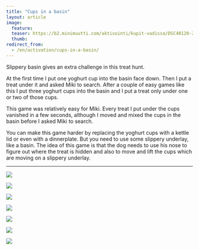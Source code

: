 ```yaml
---
title: "Cups in a basin"
layout: article
image:
  feature:
  teaser: https://b2.minimuutti.com/aktivointi/kupit-vadissa/DSC40120-245px.jpg
  thumb:
redirect_from:
  - /en/activation/cups-in-a-basin/
---
```


Slippery basin gives an extra challenge in this treat hunt.

At the first time I put one yoghurt cup into the basin face down. Then I put a treat under it and asked Miki to search. After a couple of easy games like this I put three yoghurt cups into the basin and I put a treat only under one or two of those cups.

This game was relatively easy for Miki. Every treat I put under the cups vanished in a few seconds, although I moved and mixed the cups in the basin before I asked Miki to search.

You can make this game harder by replacing the yoghurt cups with a kettle lid or even with a dinnerplate. But you need to use some slippery underlay, like a basin. The idea of this game is that the dog needs to use his nose to figure out where the treat is hidden and also to move and lift the cups which are moving on a slippery underlay.

---

![](https://b2.minimuutti.com/aktivointi/kupit-vadissa/DSC39827-800px.jpg)

![](https://b2.minimuutti.com/aktivointi/kupit-vadissa/DSC39865-800px.jpg)

![](https://b2.minimuutti.com/aktivointi/kupit-vadissa/DSC39946-800px.jpg)

![](https://b2.minimuutti.com/aktivointi/kupit-vadissa/DSC40043-800px.jpg)

![](https://b2.minimuutti.com/aktivointi/kupit-vadissa/DSC40103-800px.jpg)

![](https://b2.minimuutti.com/aktivointi/kupit-vadissa/DSC40177-800px.jpg)

![](https://b2.minimuutti.com/aktivointi/kupit-vadissa/DSC42477-800px.jpg)
